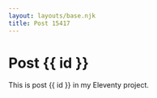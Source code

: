 ```yaml
---
layout: layouts/base.njk
title: Post 15417
---
```


# Post {{ id }}

This is post {{ id }} in my Eleventy project.
